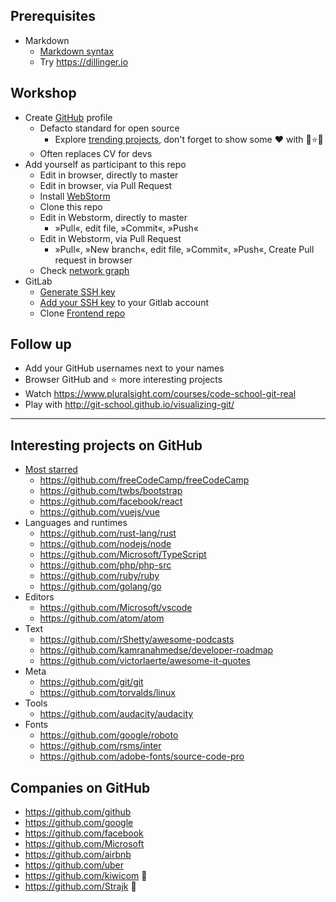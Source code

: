 ## Prerequisites

* Markdown
  * [Markdown syntax](https://www.markdownguide.org/basic-syntax)
  * Try https://dillinger.io

## Workshop

* Create [GitHub](http://github.com) profile
  * Defacto standard for open source
    * Explore [trending projects](https://github.com/explore), don't forget to show some ❤ with 🌟⭐🌟
  * Often replaces CV for devs
* Add yourself as participant to this repo
  * Edit in browser, directly to master
  * Edit in browser, via Pull Request
  * Install [WebStorm](https://www.jetbrains.com/webstorm/)
  * Clone this repo
  * Edit in Webstorm, directly to master
    * »Pull«, edit file, »Commit«, »Push« 
  * Edit in Webstorm, via Pull Request
    * »Pull«, »New branch«, edit file, »Commit«, »Push«, Create Pull request in browser
  * Check [network graph](https://github.com/Strajk/qa-workshop-a/network)
* GitLab
  * [Generate SSH key](https://gitlab.skypicker.com/help/ssh/README)
  * [Add your SSH key](https://gitlab.skypicker.com/profile/keys) to your Gitlab account
  * Clone [Frontend repo](https://gitlab.skypicker.com/frontend/frontend)

## Follow up

* Add your GitHub usernames next to your names
* Browser GitHub and ⭐️ more interesting projects
* Watch https://www.pluralsight.com/courses/code-school-git-real
* Play with http://git-school.github.io/visualizing-git/

---

## Interesting projects on GitHub

* [Most starred](https://github.com/search?o=desc&q=stars%3A%3E1&s=stars&type=Repositories)
  * https://github.com/freeCodeCamp/freeCodeCamp
  * https://github.com/twbs/bootstrap
  * https://github.com/facebook/react
  * https://github.com/vuejs/vue
* Languages and runtimes
  * https://github.com/rust-lang/rust
  * https://github.com/nodejs/node
  * https://github.com/Microsoft/TypeScript
  * https://github.com/php/php-src
  * https://github.com/ruby/ruby
  * https://github.com/golang/go
* Editors
  * https://github.com/Microsoft/vscode
  * https://github.com/atom/atom
* Text
  * https://github.com/rShetty/awesome-podcasts
  * https://github.com/kamranahmedse/developer-roadmap
  * https://github.com/victorlaerte/awesome-it-quotes
* Meta
  * https://github.com/git/git
  * https://github.com/torvalds/linux
* Tools
  * https://github.com/audacity/audacity
* Fonts
  * https://github.com/google/roboto
  * https://github.com/rsms/inter
  * https://github.com/adobe-fonts/source-code-pro

## Companies on GitHub

* https://github.com/github
* https://github.com/google
* https://github.com/facebook
* https://github.com/Microsoft
* https://github.com/airbnb
* https://github.com/uber
* https://github.com/kiwicom 🥝
* https://github.com/Strajk 👋
